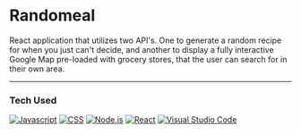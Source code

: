 # Randomeal

React application that utilizes two API's. One to generate a random recipe for when you just can't decide, and another to display a fully interactive Google Map pre-loaded with grocery stores, that the user can search for in their own area.

<hr>

### Tech Used

[![Javascript][Javascript]][Javascript-url]
[![CSS][CSS]][CSS-url]
[![Node.js][Node]][Node-url]
[![React][React]][React-url]
[![Visual Studio Code][VS]][VS-url]

<!-- MARKDOWN LINKS & IMAGES -->
<!-- https://www.markdownguide.org/basic-syntax/#reference-style-links -->
[CSS]: https://img.shields.io/badge/CSS-blue?logo=css3
[CSS-url]: https://developer.mozilla.org/en-US/docs/Web/CSS
[VS]:https://img.shields.io/badge/-VisualStudio-black?logo=visualstudiocode
[Vs-url]: https://code.visualstudio.com/
[Node]: https://img.shields.io/badge/-Node.js-black?logo=nodedotjs
[Node-url]: https://nodejs.org/en/
[React]: https://img.shields.io/badge/-React-black?logo=react
[React-url]: https://reactjs.org/
[Javascript]: https://img.shields.io/badge/Javascript-yellow?logo=javascript
[Javascript-url]: https://developer.mozilla.org/en-US/docs/Web/JavaScript
